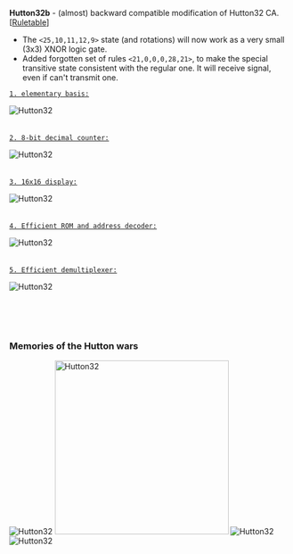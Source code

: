 **Hutton32b** - (almost) backward compatible modification of Hutton32 CA. [[Ruletable](doc/Hutton32b.rule)]<br>
- The `<25,10,11,12,9>` state (and rotations) will now work as a very small (3x3) XNOR logic gate.
- Added forgotten set of rules `<21,0,0,0,28,21>`, to make the special transitive state consistent with the regular one. It will receive signal, even if can't transmit one.

[`1. elementary basis:`](circuits-sandbox.rle)

![Hutton32](doc/circuits-sandbox.png)
<br><br><br>
[`2. 8-bit decimal counter:`](advanced%20counter.mc)

![Hutton32](doc/advanced%20counter~marked.png)
<br><br><br>
[`3. 16x16 display:`](misc/16x16%20display.mc)

![Hutton32](doc/16x16%20display.png)
<br><br><br>
[`4. Efficient ROM and address decoder:`](16x16%20movie/16x16%20movie.mc)

![Hutton32](16x16%20movie/16x16%20movie.png)
<br><br><br>
[`5. Efficient demultiplexer:`](misc/efficient_demultiplexer.mc)

![Hutton32](doc/efficient_demultiplexer.png)


<br><br><br>
### Memories of the Hutton wars
![Hutton32](doc/memes/adder%20meme.png)
<img src="doc/memes/not%20meme.jpg" alt="Hutton32" width="312">
![Hutton32](doc/memes/wirecross.png)
![Hutton32](doc/memes/Segmented%20ROM.png)
